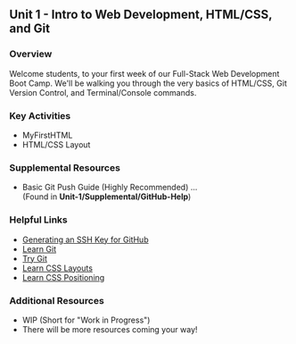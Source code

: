 ## Unit 1 - Intro to Web Development, HTML/CSS, and Git

### Overview

Welcome students, to your first week of our Full-Stack Web Development Boot Camp. We'll be walking you through the very basics of HTML/CSS, Git Version Control, and Terminal/Console commands.
  
  
### Key Activities

* MyFirstHTML
* HTML/CSS Layout
  
  
### Supplemental Resources

* Basic Git Push Guide (Highly Recommended) ...   
(Found in **Unit-1/Supplemental/GitHub-Help**)
  
  
### Helpful Links

* [Generating an SSH Key for GitHub](https://help.github.com/articles/generating-an-ssh-key/)
* [Learn Git](https://www.codecademy.com/learn/learn-git)
* [Try Git](https://try.github.io/levels/1/challenges/1)
* [Learn CSS Layouts](http://learn.shayhowe.com/html-css/positioning-content/)
* [Learn CSS Positioning](http://learn.shayhowe.com/advanced-html-css/detailed-css-positioning/)

  
### Additional Resources

* WIP (Short for "Work in Progress")
* There will be more resources coming your way!
